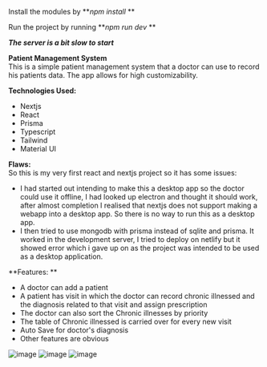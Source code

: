 Install the modules by **_npm install_  **

Run the project by running **_npm run dev_  **

**_The server is a bit slow to start_**  
  
****Patient Management System****  
This is a simple patient management system that a doctor can use to record his patients data. The app allows for high customizability.  

**Technologies Used:**
* Nextjs
* React
* Prisma
* Typescript
* Tailwind
* Material UI
  
**Flaws:**  
So this is my very first react and nextjs project so it has some issues:  
* I had started out intending to make this a desktop app so the doctor could use it offline, I had looked up electron and thought it should work, after almost completion I realised that nextjs does not support making a webapp into a desktop app. So there is no way to run this as a desktop app.  
* I then tried to use mongodb with prisma instead of sqlite and prisma. It worked in the development server, I tried to deploy on netlify but it showed error which i gave up on as the project was intended to be used as a desktop application.  
  
**Features: ** 
* A doctor can add a patient  
* A patient has visit in which the doctor can record chronic illnessed and the diagnosis related to that visit and assign prescription  
* The doctor can also sort the Chronic illnesses by priority
* The table of Chronic illnessed is carried over for every new visit
* Auto Save for doctor's diagnosis
* Other features are obvious

![image](https://github.com/muhammadsaleh14/patientManagement/assets/104164140/5dd7f7e4-10af-4c7a-a9f1-a7f47a431ef5)
![image](https://github.com/muhammadsaleh14/patientManagement/assets/104164140/c3a83085-41b4-4dbf-bc8d-92af3c7f8d61)
![image](https://github.com/muhammadsaleh14/patientManagement/assets/104164140/25d4051d-6910-4cce-9b5e-6440bfdaac4f)

